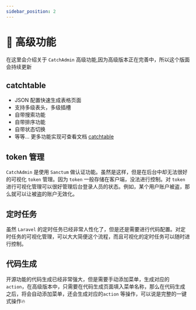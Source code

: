 ```yaml
---
sidebar_position: 2
---
```

# 🚀 高级功能
在这里会介绍关于 `CatchAdmin` 高级功能,因为高级版本正在完善中，所以这个版面会持续更新

## catchtable
- JSON 配置快速生成表格页面
- 支持多级表头，多级插槽
- 自带搜索功能
- 自带排序功能
- 自带状态切换
- 等等...
更多功能实现可查看文档 [catchtable](/docs/3.0/pro/catchtable)

## token 管理
`CatchAdmin` 是使用 `Sanctum` 做认证功能。虽然是这样，但是在后台中却无法很好的可视化 `token` 管理。因为 `token` 一般存储在客户端，没法进行控制。对 `token` 进行可视化管理可以很好管理后台登录人员的状态。例如，某个用户账户被盗，那么就可以让被盗的账户无效化。

## 定时任务
虽然 `Laravel` 的定时任务已经非常人性化了，但是还是需要进行代码配置。对定时任务的可视化管理，可以大大简便这个流程，而且可视化的定时任务可以随时进行控制。

## 代码生成
开源功能的代码生成已经非常强大，但是需要手动添加菜单，生成对应的`action`，在高级版本中，只需要在代码生成页面填入菜单名称，那么在代码生成之后，将会自动添加菜单，还会生成对应的`action` 等操作，可以说是完整的一键式操作🔥

